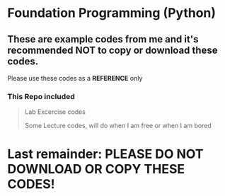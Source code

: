 # Foundation Programming (Python)
## These are example codes from me and it's recommended **NOT** to copy or download these codes.
Please use these codes as a **REFERENCE** only

### This Repo included

> Lab Excercise codes
> 
> Some Lecture codes, will do when I am free or when I am bored

# Last remainder: **PLEASE DO NOT DOWNLOAD OR COPY THESE CODES!** 

